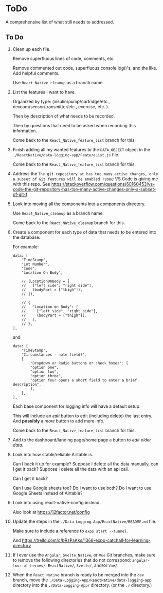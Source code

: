 # ToDo

A comprehensive list of what still needs to addressed.

## To Do

1. Clean up each file.

   Remove superfluous lines of code, comments, etc.

   Remove commented out code, superfluous console.log()'s, and the like. Add helpful comments.

   Use `React_Native_cleanup` as a branch name.

2. List the features I want to have.

   Organized by type: (insulin/pump/cartridge/etc., dexcom/sensor/transmitter/etc., exercise, etc. ).

   Then by description of what needs to be recorded.

   Then by questions that need to be asked when recording this information.

   Come back to the `React_Native_feature_list` branch for this.

3. Finish adding all my wanted features to the `DATA_OBJECT` object in the `./ReactNative/data-logging-app/FeatureList.js` file.

   Come back to the `React_Native_feature_list` branch for this.

4. Address the `The git repository at has too many active changes, only a subset of Git features will be enabled.` issue VS Code is giving me with this repo. See https://stackoverflow.com/questions/60160453/vs-code-the-git-repository-has-too-many-active-changes-only-a-subset-of-git-f

5. Look into moving all the components into a components directory.

   Use `React_Native_cleanup` as a branch name.

   Come back to the `React_Native_cleanup` branch for this.

6. Create a component for each type of data that needs to be entered into the database.

   For example:

   ```
   data: [
       "TimeStamp",
       "Lot Number",
       "Code",
       "Location On Body",

       // (LocationOnBody = [
       //   ["left side", "right side"],
       //   (bodyPart = ["thigh"]),
       // ]),

       // {
       //   "Location on Body": [
       //     ["left side", "right side"],
       //     (bodyPart = ["thigh"]),
       //   ],
       // },
   ],
   ```

   and

   ```
   data: [
       "TimeStamp",
       "Circumstances - note field?",
       {
           "Dropdown or Radio buttons or check boxes": [
           "option one",
           "option two",
           "option three",
           "option four opens a short field to enter a brief description",
           ],
       },
   ],
   ```

   Each base component for logging info will have a default setup.

   This will include an _edit_ button to edit (including delete) the last entry. And **possibly** a _more_ button to add more info.

   Come back to the `React_Native_feature_list` branch for this.

7. Add to the dashboard/landing page/home page a button to _edit older data_.

8. Look into how stable/reliable Airtable is.

   Can I back it up for example? Suppose I delete all the data manually, can I get it back? Suppose I delete all the data with an api call.

   Can I get it back?

   Can I use Google sheets too? Do I want to use both? Do I want to use Google Sheets instead of Airtable?

9. Look into using react-native-config instead.

   Also look at https://12factor.net/config

10. Update the steps in the `./Data-Logging-App/ReactNative/README.md` file.

    Make sure to include a reference to `expo start --tunnel`.

    And https://trello.com/c/bRzPaKks/1366-expo-catchall-for-learning-directory

11. If I ever use the `Angular`, `Svelte_Native`, or `Vue` Git branches, make sure to remove the following directories that do not correspond: `angular-tour-of-heroes/`, `ReactNative/`, `Svelte/`, and/or `Vue/`.

12. When the `React_Native` branch is ready to be merged into the `dev` branch, move the `./Data-Logging-App/ReactNative/data-logging-app` directory into the `./Data-Logging-App/` directory. (or the `./` directory.)

